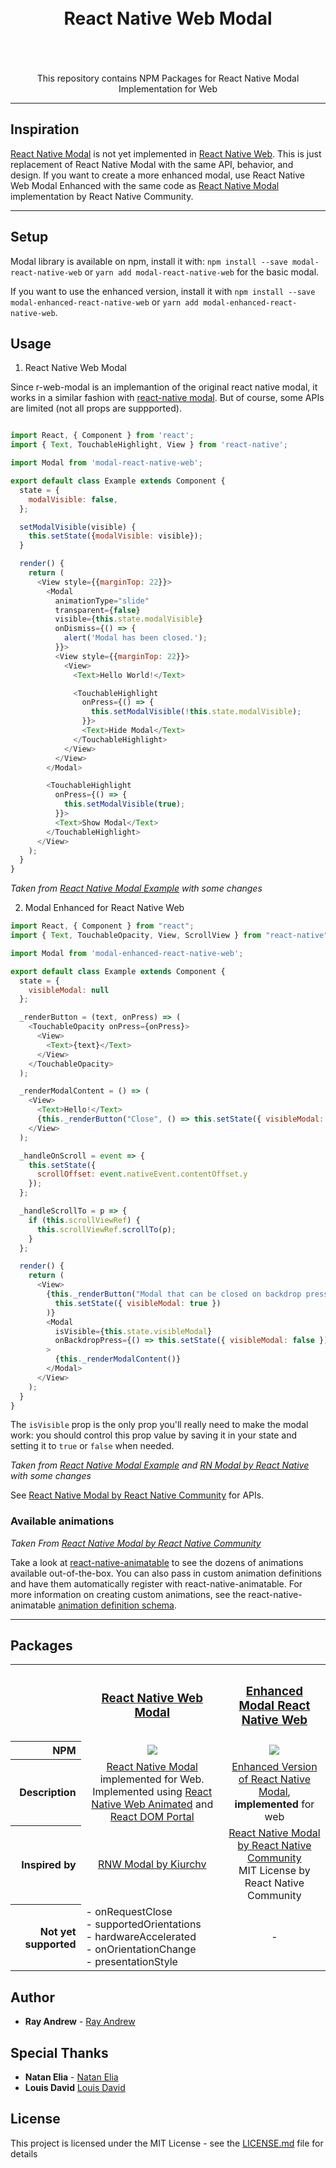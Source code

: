 <h1 align="center">
  <br>
  React Native Web Modal
  <br>
  <br>
</h1>

<p align="center">
  <br />
  This repository contains NPM Packages for React Native Modal Implementation for Web
  <br />
</p>

---

## Inspiration

[React Native Modal](https://facebook.github.io/react-native/docs/modal.html) is not yet implemented in [React Native Web](https://github.com/necolas/react-native-web). This is just replacement of React Native Modal with the same API, behavior, and design. If you want to create a more enhanced modal, use React Native Web Modal Enhanced with the same code as [React Native Modal](https://github.com/react-native-community/react-native-modal) implementation by React Native Community.

---

## Setup

Modal library is available on npm, install it with: `npm install --save modal-react-native-web` or `yarn add modal-react-native-web` for the basic modal.

If you want to use the enhanced version, install it with `npm install --save modal-enhanced-react-native-web` or `yarn add modal-enhanced-react-native-web`.

## Usage

1. React Native Web Modal

Since r-web-modal is an implemantion of the original react native modal, it works in a similar fashion with [react-native modal](https://facebook.github.io/react-native/docs/modal.html). But of course, some APIs are limited (not all props are suppported).

```javascript

import React, { Component } from 'react';
import { Text, TouchableHighlight, View } from 'react-native';

import Modal from 'modal-react-native-web';

export default class Example extends Component {
  state = {
    modalVisible: false,
  };

  setModalVisible(visible) {
    this.setState({modalVisible: visible});
  }

  render() {
    return (
      <View style={{marginTop: 22}}>
        <Modal
          animationType="slide"
          transparent={false}
          visible={this.state.modalVisible}
          onDismiss={() => {
            alert('Modal has been closed.');
          }}>
          <View style={{marginTop: 22}}>
            <View>
              <Text>Hello World!</Text>

              <TouchableHighlight
                onPress={() => {
                  this.setModalVisible(!this.state.modalVisible);
                }}>
                <Text>Hide Modal</Text>
              </TouchableHighlight>
            </View>
          </View>
        </Modal>

        <TouchableHighlight
          onPress={() => {
            this.setModalVisible(true);
          }}>
          <Text>Show Modal</Text>
        </TouchableHighlight>
      </View>
    );
  }
}
```

_Taken from [React Native Modal Example](https://facebook.github.io/react-native/docs/modal.html) with some changes_

2. Modal Enhanced for React Native Web

```javascript
import React, { Component } from "react";
import { Text, TouchableOpacity, View, ScrollView } from "react-native";

import Modal from 'modal-enhanced-react-native-web';

export default class Example extends Component {
  state = {
    visibleModal: null
  };

  _renderButton = (text, onPress) => (
    <TouchableOpacity onPress={onPress}>
      <View>
        <Text>{text}</Text>
      </View>
    </TouchableOpacity>
  );

  _renderModalContent = () => (
    <View>
      <Text>Hello!</Text>
      {this._renderButton("Close", () => this.setState({ visibleModal: false }))}
    </View>
  );

  _handleOnScroll = event => {
    this.setState({
      scrollOffset: event.nativeEvent.contentOffset.y
    });
  };

  _handleScrollTo = p => {
    if (this.scrollViewRef) {
      this.scrollViewRef.scrollTo(p);
    }
  };

  render() {
    return (
      <View>
        {this._renderButton("Modal that can be closed on backdrop press", () =>
          this.setState({ visibleModal: true })
        )}
        <Modal
          isVisible={this.state.visibleModal}
          onBackdropPress={() => this.setState({ visibleModal: false })}
        >
          {this._renderModalContent()}
        </Modal>
      </View>
    );
  }
}
```

The `isVisible` prop is the only prop you'll really need to make the modal work: you should control this prop value by saving it in your state and setting it to `true` or `false` when needed.

_Taken from [React Native Modal Example](https://snack.expo.io/@kulack/react-native-modal-example) and [RN Modal by React Native](https://github.com/react-native-community/react-native-modal) with some changes_

See [React Native Modal by React Native Community](https://github.com/react-native-community/react-native-modal) for APIs.

### Available animations

_Taken From [React Native Modal by React Native Community](https://github.com/react-native-community/react-native-modal)_

Take a look at [react-native-animatable](https://github.com/oblador/react-native-animatable) to see the dozens of animations available out-of-the-box. You can also pass in custom animation definitions and have them automatically register with react-native-animatable. For more information on creating custom animations, see the react-native-animatable [animation definition schema](https://github.com/oblador/react-native-animatable#animation-definition-schema).

---

## Packages

<table width="100%">
  <tr>
    <th>&nbsp;</th>
    <th>
      <h3><a href="https://github.com/rayandrews/react-native-web-modal/tree/master/packages/modal-react-native-web">React Native Web Modal</a></h3>
    </th>
    <th>
      <h3><a href="https://github.com/rayandrews/react-native-web-modal/tree/master/packages/modal-enhanced-react-native-web">Enhanced Modal React Native Web</a></h3>
    </th>
  <tr>
  <tr>
    <th align="right">NPM</th>
    <td align="center">
      <a href="https://nodei.co/npm/modal-react-native-web/"><img src="https://nodei.co/npm/modal-react-native-web.png?downloads=true&downloadRank=true&stars=true" /></a>
    </td>
    <td align="center">
      <a href="https://nodei.co/npm/modal-enhanced-react-native-web/"><img src="https://nodei.co/npm/modal-enhanced-react-native-web.png?downloads=true&downloadRank=true&stars=true" /></a>
    </td>
  </tr>
  <tr>
    <th align="right">Description</th>
    <td align="center"><a href="">React Native Modal</a> implemented for Web.<br />
    Implemented using
    <a href="https://github.com/necolas/react-native-web">React Native Web Animated</a> and <a href="https://reactjs.org/docs/portals.html">React DOM Portal</a><br />
    </td>
    <td align="center"><a href="https://github.com/react-native-community/react-native-modal">Enhanced Version of React Native Modal</a>, <b>implemented</b> for web<br />
    </td>
  </tr>
  <tr>
    <th align="right">Inspired by</th>
    <td align="center">
      <a href="https://github.com/kiurchv/react-native-web-modal">RNW Modal by Kiurchv</a>
    </td>
    <td align="center">
      <a href="https://github.com/react-native-community/react-native-modal">React Native Modal by React Native Community</a><br />
      MIT License by React Native Community</a>
    </td>
  </tr>
  <tr>
    <th align="right">Not yet supported</th>
    <td align="left">
      - onRequestClose<br />
      - supportedOrientations<br />
      - hardwareAccelerated<br />
      - onOrientationChange<br />
      - presentationStyle<br />
    </td>
    <td align="center">-</td>
  </tr>
</table>

## Author

* **Ray Andrew** - [Ray Andrew](https://github.com/rayandrews)

## Special Thanks

* **Natan Elia** - [Natan Elia](https://github.com/natanelia)
* **Louis David** [Louis David](https://github.com/louvidc)

## License

This project is licensed under the MIT License - see the [LICENSE.md](LICENSE.md) file for details